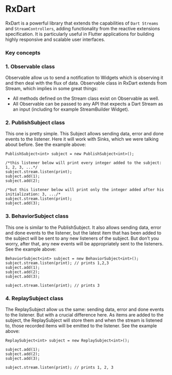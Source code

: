 # RxDart
RxDart is a powerful library that extends the capabilities of `Dart Streams` and `StreamControllers`, adding functionality from the reactive extensions specification. It is particularly useful in Flutter applications for building highly responsive and scalable user interfaces.

### Key concepts
### 1. Observable<T> class
Observable allow us to send a notification to Widgets which is observing it and then deal with the flux of data. Observable class in RxDart extends from Stream, which implies in some great things:
- All methods defined on the Stream class exist on Observable as well.
- All Observable can be passed to any API that expects a Dart Stream as an input (including for example StreamBuilder Widget).

### 2. PublishSubject<T> class
This one is pretty simple. This Subject allows sending data, error and done events to the listener. Here it will work with Sinks, which we were talking about before. See the example above:
```
PublishSubject<int> subject = new PublishSubject<int>();

/*this listener below will print every integer added to the subject: 1, 2, 3, ...*/
subject.stream.listen(print);
subject.add(1);
subject.add(2);

/*but this listener below will print only the integer added after his initialization: 3, .../*
subject.stream.listen(print);
subject.add(3);
```

### 3. BehaviorSubject<T> class
This one is similar to the PublishSubject. It also allows sending data, error and done events to the listener, but the latest item that has been added to the subject will be sent to any new listeners of the subject. But don’t you worry, after that, any new events will be appropriately sent to the listeners. See the example above:
```
BehaviorSubject<int> subject = new BehaviorSubject<int>();
subject.stream.listen(print); // prints 1,2,3 
subject.add(1);
subject.add(2);
subject.add(3);

subject.stream.listen(print); // prints 3
```

### 4. ReplaySubject<T> class
The ReplaySubject allow us the same: sending data, error and done events to the listener. But with a crucial difference here. As items are added to the subject, the ReplaySubject will store them and when the stream is listened to, those recorded items will be emitted to the listener. See the example above:
```
ReplaySubject<int> subject = new ReplaySubject<int>();

subject.add(1);
subject.add(2);
subject.add(3);

subject.stream.listen(print); // prints 1, 2, 3
```